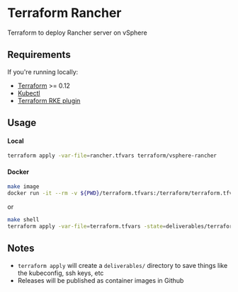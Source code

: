 # Terraform Rancher
Terraform to deploy Rancher server on vSphere

## Requirements
If you're running locally:
* [Terraform](https://www.terraform.io/downloads.html) >= 0.12
* [Kubectl](https://downloadkubernetes.com/)
* [Terraform RKE plugin](https://github.com/rancher/terraform-provider-rke)

## Usage

#### Local
```bash
terraform apply -var-file=rancher.tfvars terraform/vsphere-rancher
```

#### Docker
```bash
make image
docker run -it --rm -v ${PWD}/terraform.tfvars:/terraform/terraform.tfvars -v ${PWD}/deliverables:/terraform/deliverables terraform-rancher apply -state=deliverables/terraform.tfstate
```

or

```bash
make shell
terraform apply -var-file=terraform.tfvars -state=deliverables/terraform.tfstate
```

## Notes

* `terraform apply` will create a `deliverables/` directory to save things like the kubeconfig, ssh keys, etc
* Releases will be published as container images in Github